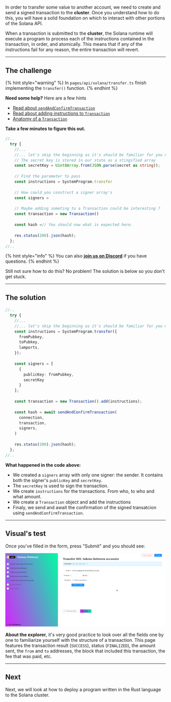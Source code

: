 # 

In order to transfer some value to another account, we need to create and send a signed transaction to the **cluster**. Once you understand how to do this, you will have a solid foundation on which to interact with other portions of the Solana API.

When a transaction is submitted to the **cluster**, the Solana runtime will execute a program to process each of the instructions contained in the transaction, in order, and atomically. This means that if any of the instructions fail for any reason, the entire transaction will revert. 

----------------------------------

## The challenge

{% hint style="warning" %}
In `pages/api/solana/transfer.ts` finish implementing the `transfer()` function.
{% endhint %}

**Need some help?** Here are a few hints

* [Read about `sendAndConfirmTransaction`](https://solana-labs.github.io/solana-web3.js/modules.html#sendAndConfirmTransaction)  
* [Read about adding instructions to `Transaction`](https://solana-labs.github.io/solana-web3.js/classes/Transaction.html#add)  
* [Anatomy of a `Transaction`](https://docs.solana.com/developing/programming-model/transactions)

**Take a few minutes to figure this out.**

```typescript
//..
  try {
    //...
    //... let's skip the beginning as it's should be familiar for you now.
    // The secret key is stored in our state as a stingified array
    const secretKey = Uint8Array.from(JSON.parse(secret as string));

    // Find the parameter to pass  
    const instructions = SystemProgram.transfer

    // How could you construct a signer array's
    const signers = 

    // Maybe adding someting to a Transaction could be interesting ?
    const transaction = new Transaction()

    const hash =// You should now what is expected here.

    res.status(200).json(hash);
  };
//..
```

{% hint style="info" %}
You can also [**join us on Discord**](https://discord.gg/fszyM7K) if you have questions.
{% endhint %}

Still not sure how to do this? No problem! The solution is below so you don't get stuck.

----------------------------------

## The solution

```typescript
//..
  try {
    //...
    //... let's skip the beginning as it's should be familiar for you now.
    const instructions = SystemProgram.transfer({
      fromPubkey,
      toPubkey,
      lamports,
    });
    
    const signers = [
      {
        publicKey: fromPubkey,
        secretKey
      }
    ];
    
    const transaction = new Transaction().add(instructions);
    
    const hash = await sendAndConfirmTransaction(
      connection,
      transaction,
      signers,
    )

    res.status(200).json(hash);
  };
//..
```

**What happened in the code above:**

* We created a `signers` array with only one signer: the sender. It contains both the signer's `publicKey` and `secretKey`. 
* The `secretKey` is used to sign the transaction. 
* We create `instructions` for the transactions. From who, to who and what amount.
* We create a `Transaction` object and add the instructions
* Finaly, we send and await the confirmation of the signed transatcion using `sendAndConfirmTransaction`.

----------------------------------

## Visual's test

Once you've filled in the form, press "Submit" and you should see:

![](../../../.gitbook/assets/solana-transfer.gif)

**About the explorer**, it's very good practice to look over all the fields one by one to familiarize yourself with the structure of a transaction. This page features the transaction result (`SUCCESS`), status (`FINALIZED`), the amount sent, the `from` and `to` addresses, the block that included this transaction, the fee that was paid, etc.

----------------------------------

## Next

Next, we will look at how to deploy a program written in the Rust language to the Solana cluster.
